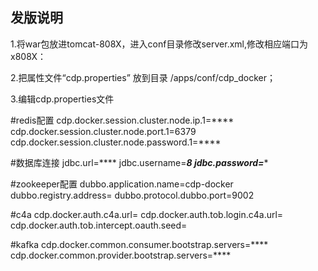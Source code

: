 ## 发版说明
1.将war包放进tomcat-808X，进入conf目录修改server.xml,修改相应端口为x808X：

2.把属性文件“cdp.properties” 放到目录 /apps/conf/cdp_docker；

3.编辑cdp.properties文件

#redis配置
cdp.docker.session.cluster.node.ip.1=****
cdp.docker.session.cluster.node.port.1=6379
cdp.docker.session.cluster.node.password.1=****




#数据库连接
jdbc.url=****
jdbc.username=***8
jdbc.password=****


#zookeeper配置
dubbo.application.name=cdp-docker
dubbo.registry.address=
dubbo.protocol.dubbo.port=9002

#c4a
cdp.docker.auth.c4a.url=
cdp.docker.auth.tob.login.c4a.url=
cdp.docker.auth.tob.intercept.oauth.seed=

#kafka
cdp.docker.common.consumer.bootstrap.servers=****
cdp.docker.common.provider.bootstrap.servers=****


